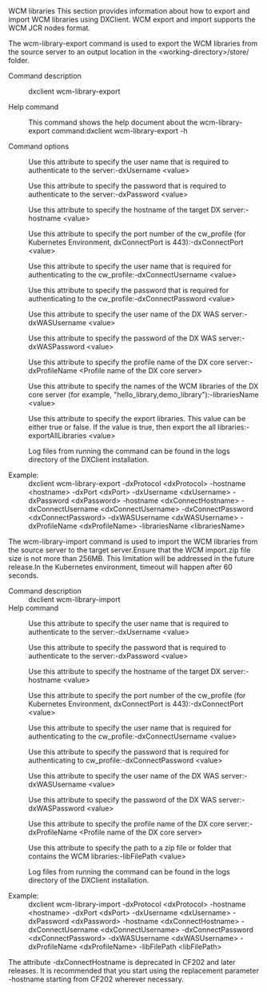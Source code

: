 <?xml version="1.0" encoding="UTF-8"?>
<!DOCTYPE topic
  PUBLIC "-//OASIS//DTD DITA Topic//EN" "topic.dtd">
<topic id="wcmlibraries" xml:lang="en-us">
    <title>Exporting and importing WCM libraries | HCL Digital Experience</title>
    <titlealts>
        <navtitle>WCM libraries</navtitle>
    </titlealts>
    <shortdesc>This section provides information about how to export and import WCM libraries using
        DXClient.</shortdesc>
    <body>
        <note id="note_tr5_xpl_xrb">WCM export and import supports the WCM JCR nodes format.</note>
        <section id="section_gfs_d4w_wrb">
            <title>Export WCM libraries </title>
            <p>The <codeph>wcm-library-export</codeph> command is used to export the WCM libraries
                from the source server to an output location in the
                    <filepath>&lt;working-directory>/store/</filepath> folder.</p>
            <dl id="dl_hfs_d4w_wrb">
                <dlentry>
                    <dt>Command description</dt>
                    <dd>
                        <p>
                            <codeblock id="codeblock_x3n_h4w_wrb">dxclient wcm-library-export
</codeblock>
                        </p>
                    </dd>
                </dlentry>
                <dlentry>
                    <dt>Help command</dt>
                    <dd>
                        <p>This command shows the help document about the
                                <codeph>wcm-library-export</codeph>
                            command:<codeblock id="codeblock_vkx_j4w_wrb">dxclient wcm-library-export -h</codeblock></p>
                    </dd>
                </dlentry>
                <dlentry>
                    <dt>Command options</dt>
                    <dd>
                        <p>Use this attribute to specify the user name that is required to
                            authenticate to the
                            server:<codeblock id="codeblock_jjz_m4w_wrb">-dxUsername &lt;value></codeblock></p>
                        <p>Use this attribute to specify the password that is required to
                            authenticate to the
                            server:<codeblock id="codeblock_ac1_44w_wrb">-dxPassword &lt;value></codeblock></p>
                        <p>Use this attribute to specify the hostname of the target DX
                            server:<codeblock id="codeblock_w3w_44w_wrb">-hostname &lt;value></codeblock></p>
                        <p>Use this attribute to specify the port number of the
                                <codeph>cw_profile</codeph> (for Kubernetes Environment,
                                <codeph>dxConnectPort</codeph> is
                            443):<codeblock id="codeblock_pwy_p4w_wrb">-dxConnectPort &lt;value></codeblock></p>
                        <p>Use this attribute to specify the user name that is required for
                            authenticating to the
                            <codeph>cw_profile</codeph>:<codeblock id="codeblock_ptq_q4w_wrb">-dxConnectUsername &lt;value></codeblock></p>
                        <p>Use this attribute to specify the password that is required for
                            authenticating to the
                            <codeph>cw_profile</codeph>:<codeblock id="codeblock_dhg_r4w_wrb">-dxConnectPassword &lt;value></codeblock></p>
                        <p>Use this attribute to specify the user name of the DX WAS
                            server:<codeblock id="codeblock_bhv_r4w_wrb">-dxWASUsername &lt;value></codeblock></p>
                        <p>Use this attribute to specify the password of the DX WAS
                            server:<codeblock id="codeblock_o2n_s4w_wrb">-dxWASPassword &lt;value></codeblock></p>
                        <p>Use this attribute to specify the profile name of the DX core
                            server:<codeblock id="codeblock_nhf_t4w_wrb">-dxProfileName &lt;Profile name of the DX core server> </codeblock></p>
                        <p>Use this attribute to specify the names of the WCM  libraries of the DX
                            core server (for example,
                                <userinput>"hello_library,demo_library"</userinput>):<codeblock id="codeblock_hn1_54w_wrb">-librariesName &lt;value></codeblock></p>
                        <p>Use this attribute to specify the export libraries. This value can be
                            either <varname>true</varname> or <varname>false</varname>. If the value
                            is <varname>true</varname>, then export the all
                            libraries:<codeblock id="codeblock_b4r_54w_wrb">-exportAllLibraries &lt;value></codeblock></p>
                        <p>Log files from running the command can be found in the logs directory of
                            the DXClient installation.</p>
                    </dd>
                </dlentry>
                <dlentry>
                    <dt>Example:</dt>
                    <dd>
                        <codeblock id="codeblock_p3y_2pw_wrb"> dxclient wcm-library-export -dxProtocol &lt;dxProtocol> -hostname &lt;hostname> -dxPort &lt;dxPort> -dxUsername &lt;dxUsername> -dxPassword &lt;dxPassword>  -hostname &lt;dxConnectHostname> -dxConnectUsername &lt;dxConnectUsername> -dxConnectPassword &lt;dxConnectPassword> -dxWASUsername &lt;dxWASUsername> -dxProfileName &lt;dxProfileName> -librariesName &lt;librariesName> </codeblock>
                    </dd>
                </dlentry>
            </dl>
        </section>
        <section id="section_frz_gpw_wrb">
            <title>Import WCM libraries </title>
            <p>The <codeph>wcm-library-import</codeph> command is used to import the WCM libraries
                from the source server to the target server.<note id="note_ggz_lwr_xrb" type="other"
                    othertype="Limitation">Ensure that the WCM <filepath>import.zip</filepath> file
                    size is not more than 256MB. This limitation will be addressed in the future
                    release.</note><note type="important">In the Kubernetes environment, timeout
                    will happen after 60 seconds.</note></p>
            <dl id="dl_grz_gpw_wrb">
                <dlentry>
                    <dt>Command description</dt>
                    <dd>
                        <codeblock id="codeblock_b21_4pw_wrb">dxclient wcm-library-import</codeblock>
                    </dd>
                </dlentry>
                <dlentry>
                    <dt>Help command</dt>
                    <dd>
                        <p>Use this attribute to specify the user name that is required to
                            authenticate to the
                            server:<codeblock id="codeblock_nfj_spw_wrb">-dxUsername &lt;value> </codeblock></p>
                        <p>Use this attribute to specify the password that is required to
                            authenticate to the
                            server:<codeblock id="codeblock_m4w_spw_wrb">-dxPassword &lt;value></codeblock></p>
                        <p>Use this attribute to specify the hostname of the target DX
                            server:<codeblock id="codeblock_s3m_tpw_wrb">-hostname &lt;value></codeblock></p>
                        <p>Use this attribute to specify the port number of the
                                <codeph>cw_profile</codeph> (for Kubernetes Environment,
                                <codeph>dxConnectPort</codeph> is
                            443):<codeblock id="codeblock_nqb_5pw_wrb">-dxConnectPort &lt;value></codeblock></p>
                        <p>Use this attribute to specify the user name that is required for
                            authenticating to the
                            <codeph>cw_profile</codeph>:<codeblock id="codeblock_ibq_5pw_wrb">-dxConnectUsername &lt;value></codeblock></p>
                        <p>Use this attribute to specify the password that is required for
                            authenticating to
                            <codeph>cw_profile</codeph>:<codeblock id="codeblock_z2c_vpw_wrb">-dxConnectPassword &lt;value></codeblock></p>
                        <p>Use this attribute to specify the user name of the DX WAS
                            server:<codeblock id="codeblock_yx4_vpw_wrb">-dxWASUsername &lt;value></codeblock></p>
                        <p>Use this attribute to specify the password of the DX WAS
                            server:<codeblock id="codeblock_d2g_wpw_wrb">-dxWASPassword &lt;value></codeblock></p>
                        <p>Use this attribute to specify the profile name of the DX core
                            server:<codeblock id="codeblock_d3v_wpw_wrb">-dxProfileName &lt;Profile name of the DX core server> </codeblock></p>
                        <p>Use this attribute to specify the path to a zip file or folder that
                            contains the WCM
                            libraries:<codeblock id="codeblock_ewn_ypw_wrb">-libFilePath &lt;value></codeblock></p>
                        <p>Log files from running the command can be found in the logs directory of
                            the DXClient installation.</p>
                    </dd>
                </dlentry>
                <dlentry>
                    <dt>Example:</dt>
                    <dd>
                        <codeblock id="codeblock_mwp_lqw_wrb">dxclient wcm-library-import -dxProtocol &lt;dxProtocol> -hostname &lt;hostname> -dxPort &lt;dxPort> -dxUsername &lt;dxUsername> -dxPassword &lt;dxPassword>  -hostname &lt;dxConnectHostname> -dxConnectUsername &lt;dxConnectUsername> -dxConnectPassword &lt;dxConnectPassword> -dxWASUsername &lt;dxWASUsername> -dxProfileName &lt;dxProfileName> -libFilePath &lt;libFilePath> </codeblock>
                    </dd>
                </dlentry>
            </dl>
        </section>
        <p>
            <note>The attribute <codeph>-dxConnectHostname</codeph> is deprecated in CF202 and later
                releases. It is recommended that you start using the replacement parameter
                    <codeph>-hostname</codeph> starting from CF202 wherever necessary.</note>
        </p>
    </body>
</topic>
